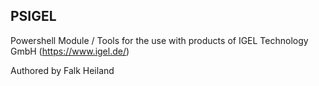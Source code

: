 ## PSIGEL

Powershell Module / Tools for the use with products of IGEL Technology GmbH (https://www.igel.de/)

Authored by Falk Heiland



